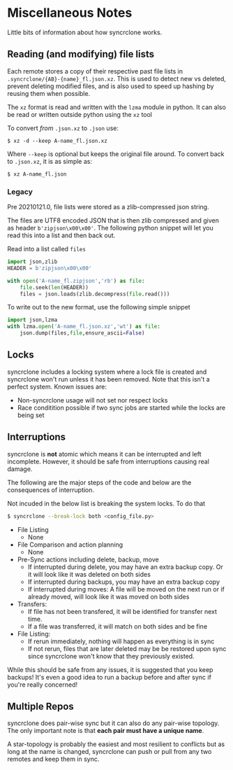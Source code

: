# Miscellaneous Notes

Little bits of information about how syncrclone works.

## Reading (and modifying) file lists

Each remote stores a copy of their respective past file lists in `.syncrclone/{AB}-{name}_fl.json.xz`. This is used to detect new vs deleted, prevent deleting modified files, and is also used to speed up hashing by reusing them when possible.

The `xz` format is read and written with the `lzma` module in python. It can also be read or written outside python using the `xz` tool

To convert *from* `.json.xz` to `.json` use:

    $ xz -d --keep A-name_fl.json.xz

Where `--keep` is optional but keeps the original file around. To convert back to `.json.xz`, it is as simple as:

    $ xz A-name_fl.json

### Legacy

Pre 20210121.0, file lists were stored as a zlib-compressed json string.

The files are UTF8 encoded JSON that is then zlib compressed and given as header `b'zipjson\x00\x00'`. The following python snippet will let you read this into a list and then back out.

Read into a list called `files`

```python
import json,zlib
HEADER = b'zipjson\x00\x00'

with open('A-name_fl.zipjson','rb') as file:
    file.seek(len(HEADER))
    files = json.loads(zlib.decompress(file.read()))
```
 
To write out to the new format, use the following simple snippet

```python
import json,lzma
with lzma.open('A-name_fl.json.xz','wt') as file:
    json.dump(files,file,ensure_ascii=False)
```

## Locks

syncrclone includes a locking system where a lock file is created and syncrclone won't run unless it has been removed. Note that this isn't a perfect system. Known issues are:

* Non-syncrclone usage will not set nor respect locks
* Race conditition possible if two sync jobs are started while the locks are being set

## Interruptions
 
syncrclone is **not** atomic which means it can be interrupted and left incomplete. However, it should be safe from interruptions causing real damage.

The following are the major steps of the code and below are the consequences of interruption.

Not incuded in the below list is breaking the system locks. To do that

```bash
$ syncrclone --break-lock both <config_file.py>
```

* File Listing
    * None
* File Comparison and action planning
    * None
* Pre-Sync actions including delete, backup, move
    * If interrupted during delete, you may have an extra backup copy. Or it will look like it was deleted on both sides
    * If interrupted during backups, you may have an extra backup copy
    * If interrupted during moves: A file will be moved on the next run or if already moved, will look like it was moved on both sides
* Transfers:
    * If file has not been transfered, it will be identified for transfer next time.
    * If a file was transferred, it will match on both sides and be fine
* File Listing:
    * If rerun immediately, nothing will happen as everything is in sync
    * If not rerun, files that are later deleted may be be restored upon sync since syncrclone won't know that they previously existed.

While this should be safe from any issues, it is suggested that you keep backups! It's even a good idea to run a backup before and after sync if you're really concerned!


## Multiple Repos

syncrclone does pair-wise sync but it can also do any pair-wise topology. The only important note is that **each pair must have a unique name**.

A star-topology is probably the easiest and most resilient to conflicts but as long at the name is changed, syncrclone can push or pull from any two remotes and keep them in sync.











